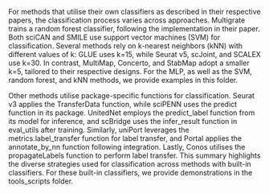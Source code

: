 For methods that utilise their own classifiers as described in their respective papers, the classification process varies across approaches. Multigrate trains a random forest classifier, following the implementation in their paper. Both sciCAN and SMILE use support vector machines (SVM) for classification. Several methods rely on k-nearest neighbors (kNN) with different values of k: GLUE uses k=15, while Seurat v5, scJoint, and SCALEX use k=30. In contrast, MultiMap, Concerto, and StabMap adopt a smaller k=5, tailored to their respective designs. For the MLP, as well as the SVM, random forest, and kNN methods, we provide examples in this folder.

Other methods utilise package-specific functions for classification. Seurat v3 applies the TransferData function, while sciPENN uses the predict function in its package. UnitedNet employs the predict_label function from its model for inference, and scBridge uses the infer_result function in eval_utils after training. Similarly, uniPort leverages the metrics.label_transfer function for label transfer, and Portal applies the annotate_by_nn function following integration. Lastly, Conos utilises the propagateLabels function to perform label transfer. This summary highlights the diverse strategies used for classification across methods with built-in classifiers. For these built-in classifiers, we provide demonstrations in the tools_scripts folder.

